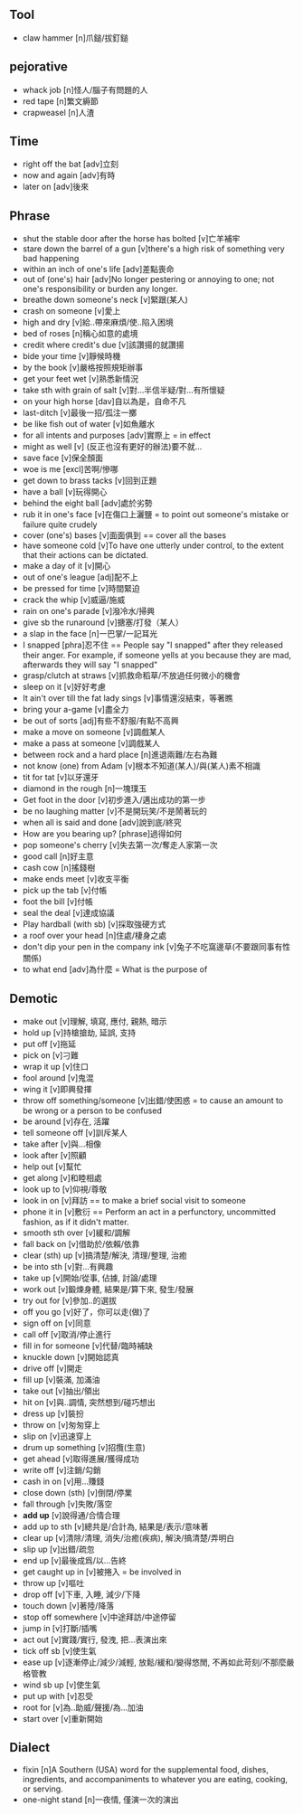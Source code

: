 ## Tool
- claw hammer [n]爪鎚/拔釘鎚

## pejorative
- whack job [n]怪人/腦子有問題的人
- red tape [n]繁文縟節
- crapweasel [n]人渣

## Time
- right off the bat [adv]立刻
- now and again [adv]有時
- later on [adv]後來

## Phrase
- shut the stable door after the horse has bolted [v]亡羊補牢
- stare down the barrel of a gun [v]there's a high risk of something very bad happening
- within an inch of one's life [adv]差點喪命
- out of (one's) hair [adv]No longer pestering or annoying to one; not one's responsibility or burden any longer.
- breathe down someone's neck [v]緊跟(某人)
- crash on someone [v]愛上
- high and dry [v]給..帶來麻煩/使..陷入困境
- bed of roses [n]稱心如意的處境
- credit where credit's due [v]該讚揚的就讚揚
- bide your time [v]靜候時機
- by the book [v]嚴格按照規矩辦事
- get your feet wet [v]熟悉新情況
- take sth with grain of salt [v]對…半信半疑/對…有所懷疑
- on your high horse [dav]自以為是，自命不凡
- last-ditch [v]最後一招/孤注一擲
- be like fish out of water [v]如魚離水
- for all intents and purposes [adv]實際上 = in effect
- might as well [v] (反正也沒有更好的辦法)要不就…
- save face [v]保全顏面
- woe is me [excl]苦啊/慘哪
- get down to brass tacks [v]回到正題
- have a ball [v]玩得開心
- behind the eight ball [adv]處於劣勢
- rub it in one's face [v]在傷口上灑鹽 = to point out someone's mistake or failure quite crudely
- cover (one's) bases [v]面面俱到 == cover all the bases
- have someone cold [v]To have one utterly under control, to the extent that their actions can be dictated.
- make a day of it [v]開心
- out of one's league [adj]配不上
- be pressed for time [v]時間緊迫
- crack the whip [v]威逼/施威
- rain on one's parade [v]潑冷水/掃興
- give sb the runaround [v]搪塞/打發（某人）
- a slap in the face [n]一巴掌/一記耳光
- I snapped [phra]忍不住 == People say "I snapped" after they released their anger. For example, if someone yells at you because they are mad, afterwards they will say "I snapped"
- grasp/clutch at straws [v]抓救命稻草/不放過任何微小的機會
- sleep on it [v]好好考慮
- It ain't over till the fat lady sings [v]事情還沒結束，等著瞧
- bring your a-game [v]盡全力 
- be out of sorts [adj]有些不舒服/有點不高興
- make a move on someone [v]調戲某人
- make a pass at someone [v]調戲某人
- between rock and a hard place [n]進退兩難/左右為難
- not know (one) from Adam [v]根本不知道(某人)/與(某人)素不相識
- tit for tat [v]以牙還牙
- diamond in the rough [n]一塊璞玉
- Get foot in the door [v]初步進入/邁出成功的第一步
- be no laughing matter [v]不是開玩笑/不是鬧著玩的
- when all is said and done [adv]說到底/終究
- How are you bearing up? [phrase]過得如何
- pop someone's cherry [v]失去第一次/奪走人家第一次
- good call [n]好主意
- cash cow [n]搖錢樹
- make ends meet [v]收支平衡
- pick up the tab [v]付帳
- foot the bill [v]付帳
- seal the deal [v]達成協議
- Play hardball (with sb) [v]採取強硬方式
- a roof over your head [n]住處/棲身之處
- don't dip your pen in the company ink [v]兔子不吃窩邊草(不要跟同事有性關係)
- to what end [adv]為什麼 = What is the purpose of

## Demotic
- make out [v]理解, 填寫, 應付, 親熱, 暗示
- hold up [v]持槍搶劫, 延誤, 支持
- put off [v]拖延
- pick on [v]刁難
- wrap it up [v]住口
- fool around [v]鬼混
- wing it [v]即興發揮
- throw off something/someone [v]出錯/使困惑 = to cause an amount to be wrong or a person to be confused
- be around [v]存在, 活躍
- tell someone off [v]訓斥某人
- take after [v]與...相像
- look after [v]照顧
- help out [v]幫忙
- get along [v]和睦相處
- look up to [v]仰視/尊敬
- look in on [v]拜訪 == to make a brief social visit to someone
- phone it in [v]敷衍 == Perform an act in a perfunctory, uncommitted fashion, as if it didn't matter.
- smooth sth over [v]緩和/調解
- fall back on [v]借助於/依賴/依靠
- clear (sth) up [v]搞清楚/解決, 清理/整理, 治癒
- be into sth [v]對...有興趣
- take up [v]開始/從事, 佔據, 討論/處理
- work out [v]鍛煉身體, 結果是/算下來, 發生/發展
- try out for [v]參加..的選拔
- off you go [v]好了，你可以走(做)了
- sign off on [v]同意
- call off  [v]取消/停止進行
- fill in for someone [v]代替/臨時補缺
- knuckle down [v]開始認真
- drive off [v]開走
- fill up [v]裝滿, 加滿油
- take out [v]抽出/領出
- hit on [v]與..調情, 突然想到/碰巧想出
- dress up [v]裝扮
- throw on [v]匆匆穿上
- slip on [v]迅速穿上
- drum up something [v]招攬(生意)
- get ahead [v]取得進展/獲得成功
- write off [v]注銷/勾銷
- cash in on [v]用...賺錢
- close down (sth) [v]倒閉/停業
- fall through [v]失敗/落空
- **add up** [v]說得通/合情合理
- add up to sth [v]總共是/合計為, 結果是/表示/意味著
- clear up [v]清除/清理, 消失/治癒(疾病), 解決/搞清楚/弄明白
- slip up [v]出錯/疏忽
- end up [v]最後成爲/以…告終
- get caught up in [v]被捲入 = be involved in
- throw up [v]嘔吐
- drop off [v]下車, 入睡, 減少/下降
- touch down [v]著陸/降落
- stop off somewhere [v]中途拜訪/中途停留
- jump in [v]打斷/插嘴
- act out [v]實踐/實行, 發洩, 把...表演出來
- tick off sb [v]使生氣
- ease up [v]逐漸停止/減少/減輕, 放鬆/緩和/變得悠閒, 不再如此苛刻/不那麼嚴格管教
- wind sb up [v]使生氣
- put up with [v]忍受
- root for [v]為..助威/聲援/為...加油
- start over [v]重新開始

## Dialect
- fixin [n]A Southern (USA) word for the supplemental food, dishes, ingredients, and accompaniments to whatever you are eating, cooking, or serving.
- one-night stand [n]一夜情, 僅演一次的演出